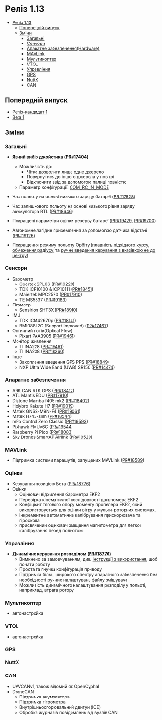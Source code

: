 # Реліз 1.13

- [Реліз 1.13](#release-1-13)
  - [Попередній випуск](#pre-releases)
  - [Зміни](#changes)
    - [Загальні](#common)
    - [Сенсори](#sensors)
    - [Апаратне забезпечення(Hardware)](#hardware)
    - [MAVLink](#mavlink)
    - [Мультикоптер](#multicopter)
    - [VTOL](#vtol)
    - [Управління](#control)
    - [GPS](#gps)
    - [NuttX](#nuttx)
    - [CAN](#can)

## Попередній випуск

- [Реліз-кандидат 1](https://github.com/PX4/PX4-Autopilot/releases/tag/v1.13.0-rc1)
- [Beta 1](https://github.com/PX4/PX4-Autopilot/releases/tag/v1.13.0-beta1)

## Зміни

### Загальні

- **Явний вибір джойстика ([PR#17404](https://github.com/PX4/PX4-Autopilot/pull/17404))**

  - Можливість до:
    - Чітко дозволити лише одне джерело
    - Повернутися до іншого джерела у повітрі
    - Відключити ввід за допомогою палиці повністю
  - Параметр конфігурації: [COM_RC_IN_MODE](../advanced_config/parameter_reference.md#COM_RC_IN_MODE)

- Час польоту на основі низького заряду батареї ([PR#17828](https://github.com/PX4/PX4-Autopilot/pull/17828))
- Час залишкового польоту на основі низького рівня заряду акумулятора RTL ([PR#18646](https://github.com/PX4/PX4-Autopilot/pull/18646))
- Покращені параметри оцінки резерву батареї ([PR#19429](https://github.com/PX4/PX4-Autopilot/pull/19429), [PR#19700](https://github.com/PX4/PX4-Autopilot/pull/19700))
- Автономне лагідне приземлення за допомогою датчика відстані ([PR#19126](https://github.com/PX4/PX4-Autopilot/pull/19126))
- Покращення режиму польоту Орбіту ([плавність підхідного курсу](https://github.com/PX4/PX4-Autopilot/pull/18988), [обмеження радіусу](https://github.com/PX4/PX4-Autopilot/pull/19362), та [ручне введення керування з вказівкою не до центру](https://github.com/PX4/PX4-Autopilot/pull/19367))

### Сенсори

- Барометр
  - Goertek SPL06 ([PR#19229](https://github.com/PX4/PX4-Autopilot/pull/19229))
  - TDK ICP10100 & ICP10111 ([PR#18451](https://github.com/PX4/PX4-Autopilot/pull/18451))
  - Maiertek MPC2520 ([PR#17910](https://github.com/PX4/PX4-Autopilot/pull/17910))
  - TE MS5837 ([PR#19183](https://github.com/PX4/PX4-Autopilot/pull/19183))
- Гігометр
  - Sensirion SHT3X ([PR#18910](https://github.com/PX4/PX4-Autopilot/pull/18910))
- IMU
  - TDK ICM42670p ([PR#18141](https://github.com/PX4/PX4-Autopilot/pull/18141))
  - BMI088 I2C (Support Improved) ([PR#17467](https://github.com/PX4/PX4-Autopilot/pull/17467))
- Оптичний потік(Optical Flow)
  - Pixart PAA3905 ([PR#19461](https://github.com/PX4/PX4-Autopilot/pull/19461))
- Монітор живлення
  - TI INA228 ([PR#19461](https://github.com/PX4/PX4-Autopilot/pull/17994))
  - TI INA238 ([PR#18260](https://github.com/PX4/PX4-Autopilot/pull/18260))
- Інше
  - Захоплення введення GPS PPS ([PR#18849](https://github.com/PX4/PX4-Autopilot/pull/18849))
  - NXP Ultra Wide Band (UWB) SR150 ([PR#14474](https://github.com/PX4/PX4-Autopilot/pull/14474))

### Апаратне забезпечення

- ARK CAN RTK GPS ([PR#18412](https://github.com/PX4/PX4-Autopilot/pull/14474))
- ATL Mantis EDU ([PR#17910](https://github.com/PX4/PX4-Autopilot/pull/17910))
- Diatone Mamba f405 mk2 ([PR#18402](https://github.com/PX4/PX4-Autopilot/pull/18402))
- Holybro Kakute H7 ([PR#19019](https://github.com/PX4/PX4-Autopilot/pull/19019))
- Matek GNSS-M9N-F4 ([PR#19061](https://github.com/PX4/PX4-Autopilot/pull/19061))
- Matek H743-slim ([PR#18544](https://github.com/PX4/PX4-Autopilot/pull/18544))
- mRo Control Zero Classic ([PR#19593](https://github.com/PX4/PX4-Autopilot/pull/19593))
- Pixhawk FMUv6C ([PR#19544](https://github.com/PX4/PX4-Autopilot/pull/19544))
- Raspberry Pi Pico ([PR#18083](https://github.com/PX4/PX4-Autopilot/pull/18083))
- Sky Drones SmartAP Airlink ([PR#19529](https://github.com/PX4/PX4-Autopilot/pull/19529))

### MAVLink

- Підтримка системи парашутів, запущених MAVLink ([PR#18589](https://github.com/PX4/PX4-Autopilot/pull/18589))

### Оцінки

- Керування позицією Бета ([PR#18776](https://github.com/PX4/PX4-Autopilot/pull/18776))
- Оцінки
  - Оцінювач відхилення барометра EKF2
  - Перевірка кінематичної послідовності дальномера EKF2
  - Коефіцієнт тягового опору моменту пропелера EKF2, який використовується для оцінки вітру у мульти-роторних системах.
  - інкрементне автоматичне калібрування прискорювача та гіроскопа
  - присвячений оцінювач зміщення магнітометра для легкої калібрування перед польотом

### Управління

- **Динамічне керування розподілом ([PR#18776](https://github.com/PX4/PX4-Autopilot/pull/18776))**
  - Вимкнено за замовчуванням, див. [інструкції з використання](../config/actuators.md), щоб почати роботу
  - Проста та гнучка конфігурація приводу
  - Підтримка більш широкого спектру апаратного забезпечення без необхідності ручних налаштувань файлу змішувача
  - Можливість динамічного налаштування розподілу у польоті, наприклад, втрата ротору

### Мультикоптер

- автонастройка

### VTOL

- автонастройка

### GPS

### NuttX

### CAN

- UAVCANv1, також відомий як OpenCyphal
- DroneCAN
  - Підтримка акумулятора
  - Підтримка гігрометра
  - Внутрішньосгорювальний двигун (ICE)
  - Обробка журналів повідомлень від вузлів CAN
